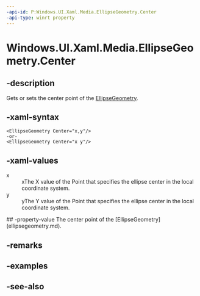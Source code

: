 ```yaml
---
-api-id: P:Windows.UI.Xaml.Media.EllipseGeometry.Center
-api-type: winrt property
---
```


<!-- Property syntax
public Windows.Foundation.Point Center { get;  set; }
-->

# Windows.UI.Xaml.Media.EllipseGeometry.Center

## -description
Gets or sets the center point of the [EllipseGeometry](ellipsegeometry.md).



## -xaml-syntax
```xaml
<EllipseGeometry Center="x,y"/>
-or-
<EllipseGeometry Center="x y"/>
```


## -xaml-values
<dl><dt>x</dt><dd>xThe X value of the Point that specifies the ellipse center in the local coordinate system.</dd>
<dt>y</dt><dd>yThe Y value of the Point that specifies the ellipse center in the local coordinate system.</dd>
</dl>
## -property-value
The center point of the [EllipseGeometry](ellipsegeometry.md).

## -remarks

## -examples

## -see-also
